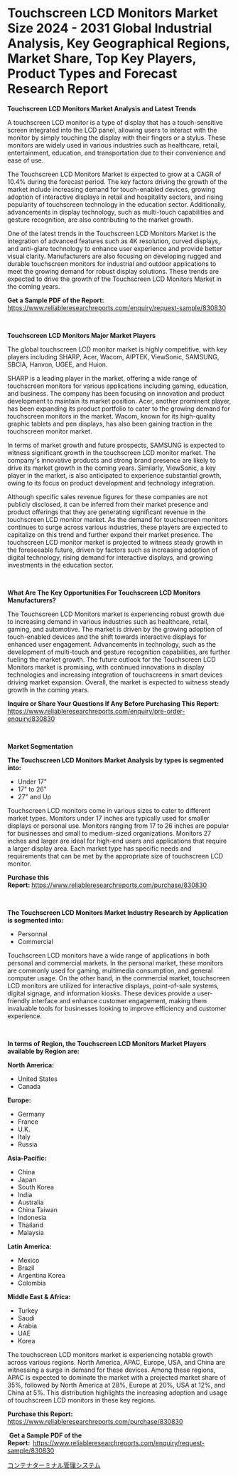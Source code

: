 <p><h1>Touchscreen LCD Monitors Market Size 2024 - 2031 Global Industrial Analysis, Key Geographical Regions, Market Share, Top Key Players, Product Types and Forecast Research Report</h1></p><p><strong>Touchscreen LCD Monitors Market Analysis and Latest Trends</strong></p>
<p><p>A touchscreen LCD monitor is a type of display that has a touch-sensitive screen integrated into the LCD panel, allowing users to interact with the monitor by simply touching the display with their fingers or a stylus. These monitors are widely used in various industries such as healthcare, retail, entertainment, education, and transportation due to their convenience and ease of use.</p><p>The Touchscreen LCD Monitors Market is expected to grow at a CAGR of 10.4% during the forecast period. The key factors driving the growth of the market include increasing demand for touch-enabled devices, growing adoption of interactive displays in retail and hospitality sectors, and rising popularity of touchscreen technology in the education sector. Additionally, advancements in display technology, such as multi-touch capabilities and gesture recognition, are also contributing to the market growth.</p><p>One of the latest trends in the Touchscreen LCD Monitors Market is the integration of advanced features such as 4K resolution, curved displays, and anti-glare technology to enhance user experience and provide better visual clarity. Manufacturers are also focusing on developing rugged and durable touchscreen monitors for industrial and outdoor applications to meet the growing demand for robust display solutions. These trends are expected to drive the growth of the Touchscreen LCD Monitors Market in the coming years.</p></p>
<p><strong>Get a Sample PDF of the Report:&nbsp;</strong> <a href="https://www.reliableresearchreports.com/enquiry/request-sample/830830">https://www.reliableresearchreports.com/enquiry/request-sample/830830</a></p>
<p>&nbsp;</p>
<p><strong>Touchscreen LCD Monitors Major Market Players</strong></p>
<p><p>The global touchscreen LCD monitor market is highly competitive, with key players including SHARP, Acer, Wacom, AIPTEK, ViewSonic, SAMSUNG, SBCIA, Hanvon, UGEE, and Huion. </p><p>SHARP is a leading player in the market, offering a wide range of touchscreen monitors for various applications including gaming, education, and business. The company has been focusing on innovation and product development to maintain its market position. Acer, another prominent player, has been expanding its product portfolio to cater to the growing demand for touchscreen monitors in the market. Wacom, known for its high-quality graphic tablets and pen displays, has also been gaining traction in the touchscreen monitor market.</p><p>In terms of market growth and future prospects, SAMSUNG is expected to witness significant growth in the touchscreen LCD monitor market. The company's innovative products and strong brand presence are likely to drive its market growth in the coming years. Similarly, ViewSonic, a key player in the market, is also anticipated to experience substantial growth, owing to its focus on product development and technology integration.</p><p>Although specific sales revenue figures for these companies are not publicly disclosed, it can be inferred from their market presence and product offerings that they are generating significant revenue in the touchscreen LCD monitor market. As the demand for touchscreen monitors continues to surge across various industries, these players are expected to capitalize on this trend and further expand their market presence. The touchscreen LCD monitor market is projected to witness steady growth in the foreseeable future, driven by factors such as increasing adoption of digital technology, rising demand for interactive displays, and growing investments in the education sector.</p></p>
<p>&nbsp;</p>
<p><strong>What Are The Key Opportunities For Touchscreen LCD Monitors Manufacturers?</strong></p>
<p><p>The Touchscreen LCD Monitors market is experiencing robust growth due to increasing demand in various industries such as healthcare, retail, gaming, and automotive. The market is driven by the growing adoption of touch-enabled devices and the shift towards interactive displays for enhanced user engagement. Advancements in technology, such as the development of multi-touch and gesture recognition capabilities, are further fueling the market growth. The future outlook for the Touchscreen LCD Monitors market is promising, with continued innovations in display technologies and increasing integration of touchscreens in smart devices driving market expansion. Overall, the market is expected to witness steady growth in the coming years.</p></p>
<p><strong>Inquire or Share Your Questions If Any Before Purchasing This Report:</strong> <a href="https://www.reliableresearchreports.com/enquiry/pre-order-enquiry/830830">https://www.reliableresearchreports.com/enquiry/pre-order-enquiry/830830</a></p>
<p>&nbsp;</p>
<p><strong>Market Segmentation</strong></p>
<p><strong>The Touchscreen LCD Monitors Market Analysis by types is segmented into:</strong></p>
<p><ul><li>Under 17"</li><li>17" to 26"</li><li>27" and Up</li></ul></p>
<p><p>Touchscreen LCD monitors come in various sizes to cater to different market types. Monitors under 17 inches are typically used for smaller displays or personal use. Monitors ranging from 17 to 26 inches are popular for businesses and small to medium-sized organizations. Monitors 27 inches and larger are ideal for high-end users and applications that require a larger display area. Each market type has specific needs and requirements that can be met by the appropriate size of touchscreen LCD monitor.</p></p>
<p><strong>Purchase this Report:&nbsp;</strong><a href="https://www.reliableresearchreports.com/purchase/830830">https://www.reliableresearchreports.com/purchase/830830</a></p>
<p>&nbsp;</p>
<p><strong>The Touchscreen LCD Monitors Market Industry Research by Application is segmented into:</strong></p>
<p><ul><li>Personnal</li><li>Commercial</li></ul></p>
<p><p>Touchscreen LCD monitors have a wide range of applications in both personal and commercial markets. In the personal market, these monitors are commonly used for gaming, multimedia consumption, and general computer usage. On the other hand, in the commercial market, touchscreen LCD monitors are utilized for interactive displays, point-of-sale systems, digital signage, and information kiosks. These devices provide a user-friendly interface and enhance customer engagement, making them invaluable tools for businesses looking to improve efficiency and customer experience.</p></p>
<p>&nbsp;</p>
<p><strong>In terms of Region, the Touchscreen LCD Monitors Market Players available by Region are:</strong></p>
<p>
    <p> <strong> North America: </strong>
        <ul>
            <li>United States</li>
            <li>Canada</li>
        </ul>
        </p> 
    <p> <strong> Europe: </strong>
        <ul>
            <li>Germany</li>
            <li>France</li>
            <li>U.K.</li>
            <li>Italy</li>
            <li>Russia</li>
        </ul>
        </p> 
    <p> <strong> Asia-Pacific: </strong>
        <ul>
            <li>China</li>
            <li>Japan</li>
            <li>South Korea</li>
            <li>India</li>
            <li>Australia</li>
            <li>China Taiwan</li>
            <li>Indonesia</li>
            <li>Thailand</li>
            <li>Malaysia</li>
        </ul>
        </p> 
    <p> <strong> Latin America: </strong>
        <ul>
            <li>Mexico</li>
            <li>Brazil</li>
            <li>Argentina Korea</li>
            <li>Colombia</li>
        </ul>
        </p> 
    <p> <strong> Middle East & Africa: </strong>
        <ul>
            <li>Turkey</li>
            <li>Saudi</li>
            <li>Arabia</li>
            <li>UAE</li>
            <li>Korea</li>
        </ul>
    </p>
    </p>
<p><p>The touchscreen LCD monitors market is experiencing notable growth across various regions. North America, APAC, Europe, USA, and China are witnessing a surge in demand for these devices. Among these regions, APAC is expected to dominate the market with a projected market share of 35%, followed by North America at 28%, Europe at 20%, USA at 12%, and China at 5%. This distribution highlights the increasing adoption and usage of touchscreen LCD monitors in these key regions.</p></p>
<p><strong>Purchase this Report: </strong><a href="https://www.reliableresearchreports.com/purchase/830830">https://www.reliableresearchreports.com/purchase/830830</a></p>
<p>&nbsp;<strong>Get a Sample PDF of the Report:&nbsp;&nbsp;</strong><a href="https://www.reliableresearchreports.com/enquiry/request-sample/830830">https://www.reliableresearchreports.com/enquiry/request-sample/830830</a></p>
<p><strong></strong></p>
<p><p><a href="https://github.com/mreklxf44233/Market-Research-Report-List-1/blob/main/47140689521.md">コンテナターミナル管理システム</a></p></p>